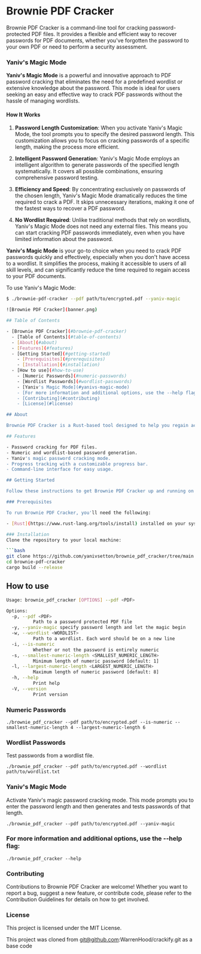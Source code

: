 # Brownie PDF Cracker

Brownie PDF Cracker is a command-line tool for cracking password-protected PDF files. It provides a flexible and efficient way to recover passwords for PDF documents, whether you've forgotten the password to your own PDF or need to perform a security assessment.

### Yaniv's Magic Mode

**Yaniv's Magic Mode** is a powerful and innovative approach to PDF password cracking that eliminates the need for a predefined wordlist or extensive knowledge about the password. This mode is ideal for users seeking an easy and effective way to crack PDF passwords without the hassle of managing wordlists.

#### How It Works

1. **Password Length Customization**: When you activate Yaniv's Magic Mode, the tool prompts you to specify the desired password length. This customization allows you to focus on cracking passwords of a specific length, making the process more efficient.

2. **Intelligent Password Generation**: Yaniv's Magic Mode employs an intelligent algorithm to generate passwords of the specified length systematically. It covers all possible combinations, ensuring comprehensive password testing.

3. **Efficiency and Speed**: By concentrating exclusively on passwords of the chosen length, Yaniv's Magic Mode dramatically reduces the time required to crack a PDF. It skips unnecessary iterations, making it one of the fastest ways to recover a PDF password.

4. **No Wordlist Required**: Unlike traditional methods that rely on wordlists, Yaniv's Magic Mode does not need any external files. This means you can start cracking PDF passwords immediately, even when you have limited information about the password.

**Yaniv's Magic Mode** is your go-to choice when you need to crack PDF passwords quickly and effectively, especially when you don't have access to a wordlist. It simplifies the process, making it accessible to users of all skill levels, and can significantly reduce the time required to regain access to your PDF documents.

To use Yaniv's Magic Mode:

```bash
$ ./brownie-pdf-cracker --pdf path/to/encrypted.pdf --yaniv-magic

![Brownie PDF Cracker](banner.png)

## Table of Contents

- [Brownie PDF Cracker](#brownie-pdf-cracker)
  - [Table of Contents](#table-of-contents)
  - [About](#about)
  - [Features](#features)
  - [Getting Started](#getting-started)
    - [Prerequisites](#prerequisites)
    - [Installation](#installation)
  - [How to use](#how-to-use)
    - [Numeric Passwords](#numeric-passwords)
    - [Wordlist Passwords](#wordlist-passwords)
    - [Yaniv's Magic Mode](#yanivs-magic-mode)
    - [For more information and additional options, use the --help flag:](#for-more-information-and-additional-options-use-the---help-flag)
    - [Contributing](#contributing)
    - [License](#license)

## About

Brownie PDF Cracker is a Rust-based tool designed to help you regain access to password-protected PDF files. Whether you've lost your PDF password or need to test the security of your PDF documents, this tool provides the capability to efficiently crack PDF passwords.

## Features

- Password cracking for PDF files.
- Numeric and wordlist-based password generation.
- Yaniv's magic password cracking mode.
- Progress tracking with a customizable progress bar.
- Command-line interface for easy usage.

## Getting Started

Follow these instructions to get Brownie PDF Cracker up and running on your system.

### Prerequisites

To run Brownie PDF Cracker, you'll need the following:

- [Rust](https://www.rust-lang.org/tools/install) installed on your system.

### Installation
Clone the repository to your local machine:

```bash
git clone https://github.com/yanivsetton/brownie_pdf_cracker/tree/main
cd brownie-pdf-cracker
cargo build --release
```
## How to use
```bash
Usage: brownie_pdf_cracker [OPTIONS] --pdf <PDF>

Options:
  -p, --pdf <PDF>
          Path to a password protected PDF file
  -y, --yaniv-magic specify password length and let the magic begin
  -w, --wordlist <WORDLIST>
          Path to a wordlist. Each word should be on a new line
  -i, --is-numeric
          Whether or not the password is entirely numeric
  -s, --smallest-numeric-length <SMALLEST_NUMERIC_LENGTH>
          Minimum length of numeric password [default: 1]
  -l, --largest-numeric-length <LARGEST_NUMERIC_LENGTH>
          Maximum length of numeric password [default: 8]
  -h, --help
          Print help
  -V, --version
          Print version
```

### Numeric Passwords
```
./brownie_pdf_cracker --pdf path/to/encrypted.pdf --is-numeric --smallest-numeric-length 4 --largest-numeric-length 6
```

### Wordlist Passwords
Test passwords from a wordlist file.
```
./brownie_pdf_cracker --pdf path/to/encrypted.pdf --wordlist path/to/wordlist.txt
```

### Yaniv's Magic Mode
Activate Yaniv's magic password cracking mode. This mode prompts you to enter the password length and then generates and tests passwords of that length.
```
./brownie_pdf_cracker --pdf path/to/encrypted.pdf --yaniv-magic
```

### For more information and additional options, use the --help flag:
```
./brownie_pdf_cracker --help
```

### Contributing
Contributions to Brownie PDF Cracker are welcome! Whether you want to report a bug, suggest a new feature, or contribute code, please refer to the Contribution Guidelines for details on how to get involved.

### License
This project is licensed under the MIT License.





This project was cloned from git@github.com:WarrenHood/crackify.git
as a base code
